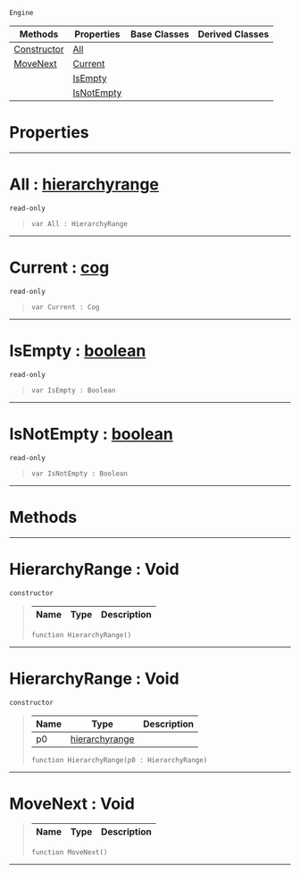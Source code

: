  `Engine`

|Methods|Properties|Base Classes|Derived Classes|
|---|---|---|---|
|[ Constructor](https://github.com/zeroengineteam/ZeroDocs/code_reference/class_reference/hierarchyrange.markdown#hierarchyrange-void)|[ All](https://github.com/zeroengineteam/ZeroDocs/code_reference/class_reference/hierarchyrange.markdown#all-zero-engine-document)| | |
|[ MoveNext](https://github.com/zeroengineteam/ZeroDocs/code_reference/class_reference/hierarchyrange.markdown#movenext-void)|[ Current](https://github.com/zeroengineteam/ZeroDocs/code_reference/class_reference/hierarchyrange.markdown#current-zero-engine-docu)| | |
| |[ IsEmpty](https://github.com/zeroengineteam/ZeroDocs/code_reference/class_reference/hierarchyrange.markdown#isempty-zero-engine-docu)| | |
| |[ IsNotEmpty](https://github.com/zeroengineteam/ZeroDocs/code_reference/class_reference/hierarchyrange.markdown#isnotempty-zero-engine-d)| | |


 #  Properties


---  
 #  All : [hierarchyrange](https://github.com/zeroengineteam/ZeroDocs/code_reference/class_reference/hierarchyrange.markdown)

 `read-only`

> 
> ``` lang=cpp, name=Zilch
> var All : HierarchyRange


---  
 #  Current : [cog](https://github.com/zeroengineteam/ZeroDocs/code_reference/class_reference/cog.markdown)

 `read-only`

> 
> ``` lang=cpp, name=Zilch
> var Current : Cog


---  
 #  IsEmpty : [boolean](https://github.com/zeroengineteam/ZeroDocs/code_reference/zilch_base_types/boolean.markdown)

 `read-only`

> 
> ``` lang=cpp, name=Zilch
> var IsEmpty : Boolean


---  
 #  IsNotEmpty : [boolean](https://github.com/zeroengineteam/ZeroDocs/code_reference/zilch_base_types/boolean.markdown)

 `read-only`

> 
> ``` lang=cpp, name=Zilch
> var IsNotEmpty : Boolean


---  
 #  Methods


---  
 #  HierarchyRange : Void

 `constructor`

> 
> |Name|Type|Description|
> |---|---|---|
> ``` lang=cpp, name=Zilch
> function HierarchyRange()
> ``` 


---  
 #  HierarchyRange : Void

 `constructor`

> 
> |Name|Type|Description|
> |---|---|---|
> |p0|[hierarchyrange](https://github.com/zeroengineteam/ZeroDocs/code_reference/class_reference/hierarchyrange.markdown)| |
> ``` lang=cpp, name=Zilch
> function HierarchyRange(p0 : HierarchyRange)
> ``` 


---  
 #  MoveNext : Void

> 
> |Name|Type|Description|
> |---|---|---|
> ``` lang=cpp, name=Zilch
> function MoveNext()
> ``` 


---  
 

 